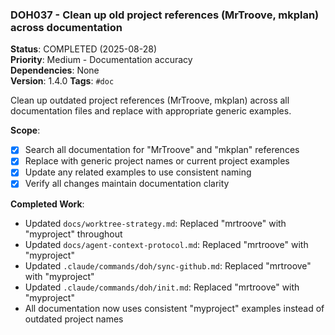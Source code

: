 ### DOH037 - Clean up old project references (MrTroove, mkplan) across documentation

**Status**: COMPLETED (2025-08-28)  
**Priority**: Medium - Documentation accuracy  
**Dependencies**: None  
**Version**: 1.4.0 **Tags**: `#doc`

Clean up outdated project references (MrTroove, mkplan) across all documentation files and replace with appropriate
generic examples.

**Scope**:

- [x] Search all documentation for "MrTroove" and "mkplan" references
- [x] Replace with generic project names or current project examples
- [x] Update any related examples to use consistent naming
- [x] Verify all changes maintain documentation clarity

**Completed Work**:

- Updated `docs/worktree-strategy.md`: Replaced "mrtroove" with "myproject" throughout
- Updated `docs/agent-context-protocol.md`: Replaced "mrtroove" with "myproject"
- Updated `.claude/commands/doh/sync-github.md`: Replaced "mrtroove" with "myproject"
- Updated `.claude/commands/doh/init.md`: Replaced "mrtroove" with "myproject"
- All documentation now uses consistent "myproject" examples instead of outdated project names

